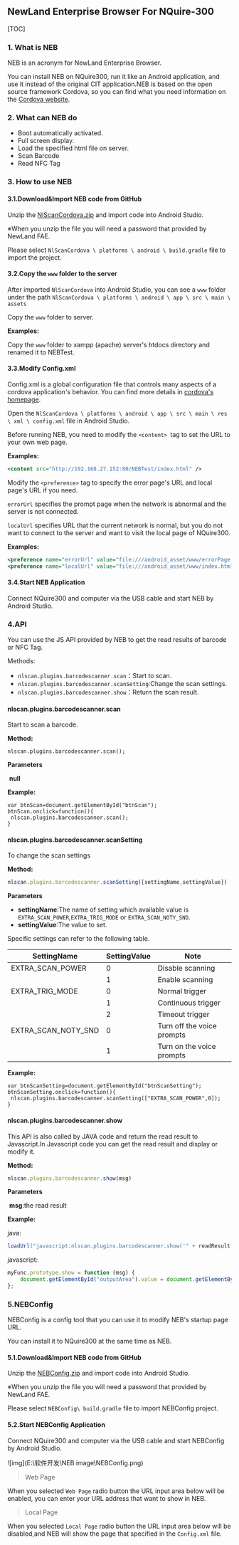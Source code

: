 NewLand Enterprise Browser For NQuire-300
---

[TOC]

### 1. What is NEB
NEB is an acronym for NewLand Enterprise Browser.

You can install NEB on NQuire300, run it like an Android application, and use it instead of the original CIT application.NEB is based on the open source framework Cordova, so you can find what you need information on the [Cordova website](http://cordova.apache.org/).

### 2. What can NEB do

 - Boot automatically activated.
 - Full screen display.
 - Load the specified html file on server.
 - Scan Barcode
 - Read NFC Tag

### 3. How to use NEB

#### 3.1.Download&Import NEB code from GitHub


Unzip the [NlScanCordova.zip](https://github.com/feifly6666/NEB/blob/feifly6666-patch-1/NlScanCordova.zip) and import code into Android Studio.

※When you unzip the file you will need a password that provided by NewLand FAE.

Please select `NlScanCordova \ platforms \ android \ build.gradle` file to import the project.


#### 3.2.Copy the `www` folder to the server

After imported `NlScanCordova` into Android Studio, you can see a `www` folder under the path `NlScanCordova \ platforms \ android \ app \ src \ main \ assets`


 Copy the `www` folder to server.

**Examples:**

Copy the `www` folder to xampp (apache) server's htdocs directory and renamed it to NEBTest.


#### 3.3.Modify Config.xml

Config.xml is a global configuration file that controls many aspects of a cordova application's behavior. You can find more details in [cordova's homepage](http://cordova.axuer.com/docs/zh-cn/latest/config_ref/index.html).

Open the `NlScanCordova \ platforms \ android \ app \ src \ main \ res \ xml \ config.xml` file in Android Studio.

Before running NEB, you need to modify the `<content> `tag to set the URL to your own web page.

**Examples:**

```xml
<content src="http://192.168.27.152:80/NEBTest/index.html" />
```

Modify the `<preference>` tag to specify the error page's URL and local page's URL if you need.

`errorUrl` specifies the prompt page when the network is abnormal and the server is not connected.

`localUrl` specifies URL that the current network is normal, but you do not want to connect to the server and want to visit the local page of NQuire300.

**Examples:**

```xml
<preference name="errorUrl" value="file:///android_asset/www/errorPage.html" />
<preference name="localUrl" value="file:///android_asset/www/index.html" />
```
#### 3.4.Start NEB Application

Connect NQuire300 and computer via the USB cable and start NEB by Android Studio.


### 4.API

You can use the JS API provided by NEB to get the read results of  barcode or NFC Tag.

Methods:

- `nlscan.plugins.barcodescanner.scan`：Start to scan.
- `nlscan.plugins.barcodescanner.scanSetting`:Change the scan settings.
- `nlscan.plugins.barcodescanner.show`：Return the scan result.




#### nlscan.plugins.barcodescanner.scan

Start to scan a barcode.

**Method:**	

```
nlscan.plugins.barcodescanner.scan();
```

**Parameters**

​	**null**

**Example:**

```
var btnScan=document.getElementById("btnScan");
btnScan.onclick=function(){
 nlscan.plugins.barcodescanner.scan();
}
```



#### nlscan.plugins.barcodescanner.scanSetting

To change the scan settings

**Method:**	

```js
nlscan.plugins.barcodescanner.scanSetting([settingName,settingValue])
```

**Parameters**

- **settingName**:The name of setting which available value is `EXTRA_SCAN_POWER`,`EXTRA_TRIG_MODE` or `EXTRA_SCAN_NOTY_SND`.
- **settingValue**:The value to set.

Specific settings can refer to the following table.

| SettingName         | SettingValue | Note                       |
| ------------------- | ------------ | -------------------------- |
| EXTRA_SCAN_POWER    | 0            | Disable scanning           |
|                     | 1            | Enable scanning            |
| EXTRA_TRIG_MODE     | 0            | Normal trigger             |
|                     | 1            | Continuous trigger         |
|                     | 2            | Timeout trigger            |
| EXTRA_SCAN_NOTY_SND | 0            | Turn off the voice prompts |
|                     | 1            | Turn on the voice prompts  |

**Example:**

```
var btnScanSetting=document.getElementById("btnScanSetting");
btnScanSetting.onclick=function(){
 nlscan.plugins.barcodescanner.scanSetting(["EXTRA_SCAN_POWER",0]);
}
```



#### nlscan.plugins.barcodescanner.show

This API is also called by JAVA code and return the read result to Javascript.In Javascript code you can get the read result and display or modify it.

**Method:**	

```js
nlscan.plugins.barcodescanner.show(msg)
```

**Parameters**

​	**msg**:the read result

**Example:**

java:

```java
loadUrl("javascript:nlscan.plugins.barcodescanner.show('" + readResult + "')");
```

javascript:

```javascript
myFunc.prototype.show = function (msg) {
    document.getElementById("outputArea").value = document.getElementById("outputArea").value  + msg;
};
```

### 5.NEBConfig

NEBConfig is a config tool that you can use it to modify NEB's startup page URL.

You can install it to NQuire300 at the same time as NEB. 

#### 5.1.Download&Import NEB code from GitHub

Unzip the [NEBConfig.zip](https://github.com/feifly6666/NEB/blob/feifly6666-patch-1/NEBConfig.zip) and import code into Android Studio.

※When you unzip the file you will need a password that provided by NewLand FAE.

Please select `NEBConfig\ build.gradle` file to import NEBConfig project.

#### 5.2.Start NEBConfig Application

Connect NQuire300 and computer via the USB cable and start NEBConfig by Android Studio.

![img](E:\软件开发\NEB image\NEBConfig.png)

> Web Page

When you selected `Web Page` radio button the URL input area below will be enabled, you can enter your URL address that want to show in NEB.

> Local Page

When you selected `Local Page` radio button the URL input area below will be disabled,and NEB will show the page that  specified in the `Config.xml` file.
